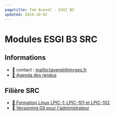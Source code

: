 ```yaml
---
pagetitle: Tom Avenel - ESGI B3
updated: 2024-10-02
---
```


# Modules ESGI B3 SRC

## Informations

- 📧 contact : <mailto:tavenel@myges.fr>
- [📅 Agenda des rendus](https://acloud5.zaclys.com/index.php/apps/calendar/p/ZHd7sgWTNbAnpa5A)

## Filière SRC

- [🐧 Formation Linux LPIC-1: LPIC-101 et LPIC-102](/promotions/esgi/esgi-b3-src-linux-lpic-1.html)
- [  Versioning Git pour l'administrateur](/promotions/esgi/esgi-b3-src-git-admin.html)

